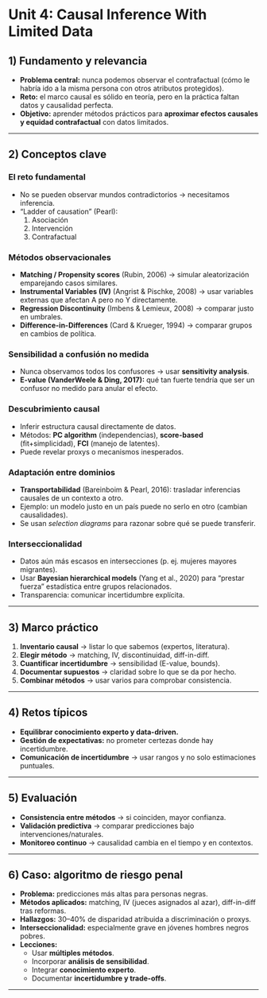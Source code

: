 # Unit 4: Causal Inference With Limited Data

## 1) Fundamento y relevancia
- **Problema central:** nunca podemos observar el contrafactual (cómo le habría ido a la misma persona con otros atributos protegidos).  
- **Reto:** el marco causal es sólido en teoría, pero en la práctica faltan datos y causalidad perfecta.  
- **Objetivo:** aprender métodos prácticos para **aproximar efectos causales y equidad contrafactual** con datos limitados.

---

## 2) Conceptos clave
### El reto fundamental
- No se pueden observar mundos contradictorios → necesitamos inferencia.  
- “Ladder of causation” (Pearl):  
  1. Asociación  
  2. Intervención  
  3. Contrafactual  

### Métodos observacionales
- **Matching / Propensity scores** (Rubin, 2006) → simular aleatorización emparejando casos similares.  
- **Instrumental Variables (IV)** (Angrist & Pischke, 2008) → usar variables externas que afectan A pero no Y directamente.  
- **Regression Discontinuity** (Imbens & Lemieux, 2008) → comparar justo en umbrales.  
- **Difference-in-Differences** (Card & Krueger, 1994) → comparar grupos en cambios de política.

### Sensibilidad a confusión no medida
- Nunca observamos todos los confusores → usar **sensitivity analysis**.  
- **E-value (VanderWeele & Ding, 2017):** qué tan fuerte tendría que ser un confusor no medido para anular el efecto.

### Descubrimiento causal
- Inferir estructura causal directamente de datos.  
- Métodos: **PC algorithm** (independencias), **score-based** (fit+simplicidad), **FCI** (manejo de latentes).  
- Puede revelar proxys o mecanismos inesperados.

### Adaptación entre dominios
- **Transportabilidad** (Bareinboim & Pearl, 2016): trasladar inferencias causales de un contexto a otro.  
- Ejemplo: un modelo justo en un país puede no serlo en otro (cambian causalidades).  
- Se usan *selection diagrams* para razonar sobre qué se puede transferir.

### Interseccionalidad
- Datos aún más escasos en intersecciones (p. ej. mujeres mayores migrantes).  
- Usar **Bayesian hierarchical models** (Yang et al., 2020) para “prestar fuerza” estadística entre grupos relacionados.  
- Transparencia: comunicar incertidumbre explícita.

---

## 3) Marco práctico
1. **Inventario causal** → listar lo que sabemos (expertos, literatura).  
2. **Elegir método** → matching, IV, discontinuidad, diff-in-diff.  
3. **Cuantificar incertidumbre** → sensibilidad (E-value, bounds).  
4. **Documentar supuestos** → claridad sobre lo que se da por hecho.  
5. **Combinar métodos** → usar varios para comprobar consistencia.  

---

## 4) Retos típicos
- **Equilibrar conocimiento experto y data-driven.**  
- **Gestión de expectativas:** no prometer certezas donde hay incertidumbre.  
- **Comunicación de incertidumbre** → usar rangos y no solo estimaciones puntuales.  

---

## 5) Evaluación
- **Consistencia entre métodos** → si coinciden, mayor confianza.  
- **Validación predictiva** → comparar predicciones bajo intervenciones/naturales.  
- **Monitoreo continuo** → causalidad cambia en el tiempo y en contextos.

---

## 6) Caso: algoritmo de riesgo penal
- **Problema:** predicciones más altas para personas negras.  
- **Métodos aplicados:** matching, IV (jueces asignados al azar), diff-in-diff tras reformas.  
- **Hallazgos:** 30–40% de disparidad atribuida a discriminación o proxys.  
- **Interseccionalidad:** especialmente grave en jóvenes hombres negros pobres.  
- **Lecciones:**  
  - Usar **múltiples métodos**.  
  - Incorporar **análisis de sensibilidad**.  
  - Integrar **conocimiento experto**.  
  - Documentar **incertidumbre y trade-offs**.

---

##
